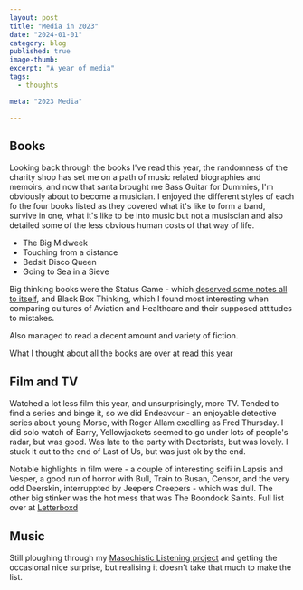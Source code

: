 ```yaml
---
layout: post
title: "Media in 2023"
date: "2024-01-01"
category: blog
published: true
image-thumb:
excerpt: "A year of media"
tags:
  - thoughts

meta: "2023 Media"

---
```


## Books

Looking back through the books I've read this year, the randomness of the charity shop has set me on a path of music related biographies and memoirs, and now that santa brought me Bass Guitar for Dummies, I'm obviously about to become a musician. I enjoyed the different styles of each fo the four books listed as they covered what it's like to form a band, survive in one, what it's like to be into music but not a musiscian and also detailed some of the less obvious human costs of that way of life.

- The Big Midweek
- Touching from a distance
- Bedsit Disco Queen
- Going to Sea in a Sieve

Big thinking books were the Status Game - which [deserved some notes all to itself][status], and Black Box Thinking, which I found most interesting when comparing cultures of Aviation and Healthcare and their supposed attitudes to mistakes. 

Also managed to read a decent amount and variety of fiction.

What I thought about all the books are over at [read this year][read]

## Film and TV

Watched a lot less film this year, and unsurprisingly, more TV. Tended to find a series and binge it, so we did Endeavour - an enjoyable detective series about young Morse, with Roger Allam excelling as Fred Thursday. I did solo watch of Barry, Yellowjackets seemed to go under lots of people's radar, but was good. Was late to the party with Dectorists, but was lovely. I stuck it out to the end of Last of Us, but was just ok by the end.

Notable highlights in film were - a couple of interesting scifi in Lapsis and Vesper, a good run of horror with Bull, Train to Busan, Censor, and the very odd Deerskin, interruppted by Jeepers Creepers - which was dull.  The other big stinker was the hot mess that was The Boondock Saints. Full list over at [Letterboxd][watched]

## Music

Still ploughing through my [Masochistic Listening project][music] and getting the occasional nice surprise, but realising it doesn't take that much to make the list.

[read]: /reading/2023/
[watched]: https://letterboxd.com/mearso/films/diary/
[music]: /blog/1001-Albums-Progress.html
[status]: /sketchnotes/the-status-game.html